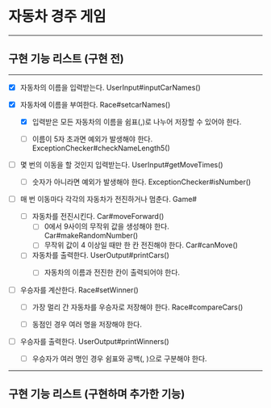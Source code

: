 # 자동차 경주 게임

---

## 구현 기능 리스트 (구현 전)

---

- [x] 자동차의 이름을 입력받는다. UserInput#inputCarNames()


- [x] 자동차에 이름을 부여한다. Race#setcarNames()
    - [x] 입력받은 모든 자동차의 이름을 쉼표(,)로 나누어 저장할 수 있어야 한다.
    - [ ] 이름이 5자 초과면 예외가 발생해야 한다. ExceptionChecker#checkNameLength5()


- [ ] 몇 번의 이동을 할 것인지 입력받는다. UserInput#getMoveTimes()
    - [ ] 숫자가 아니라면 예외가 발생해야 한다. ExceptionChecker#isNumber()


- [ ] 매 번 이동마다 각각의 자동차가 전진하거나 멈춘다. Game#
    - [ ] 자동차를 전진시킨다. Car#moveForward()
        - [ ] 0에서 9사이의 무작위 값을 생성해야 한다. Car#makeRandomNumber()
        - [ ] 무작위 값이 4 이상일 때만 한 칸 전진해야 한다. Car#canMove()
    - [ ] 자동차를 출력한다. UserOutput#printCars()
        - [ ] 자동차의 이름과 전진한 칸이 출력되어야 한다.


- [ ] 우승자를 계산한다. Race#setWinner()
    - [ ] 가장 멀리 간 자동차를 우승자로 저장해야 한다. Race#compareCars()
    - [ ] 동점인 경우 여러 명을 저장해야 한다.


- [ ] 우승자를 출력한다. UserOutput#printWinners()
    - [ ] 우승자가 여러 명인 경우 쉼표와 공백(, )으로 구분해야 한다.

---

## 구현 기능 리스트 (구현하며 추가한 기능)